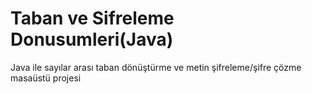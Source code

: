 # Taban ve Sifreleme Donusumleri(Java)
 Java ile sayılar arası taban dönüştürme ve metin şifreleme/şifre çözme masaüstü projesi
